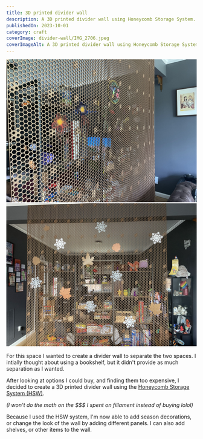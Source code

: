 ```yaml
---
title: 3D printed divider wall
description: A 3D printed divider wall using Honeycomb Storage System.
publishedOn: 2023-10-01
category: craft
coverImage: divider-wall/IMG_2706.jpeg
coverImageAlt: A 3D printed divider wall using Honeycomb Storage System.
---
```


![divider-wall/IMG_2706.jpeg](divider-wall/IMG_2706.jpeg)
![divider-wall/IMG_2265.jpeg](divider-wall/IMG_2265.jpeg)

For this space I wanted to create a divider wall to separate the two spaces. I intially thought about using a bookshelf,
but it didn't provide as much separation as I wanted.

After looking at options I could buy, and finding them too expensive, I decided to create a 3D printed divider wall using
the [Honeycomb Storage System (HSW)](https://www.printables.com/model/152592-honeycomb-storage-wall).

_(I won't do the math on the $$$ I spent on fillament instead of buying lolol)_

Because I used the HSW system, I'm now able to add season decorations, or change the look of the wall by adding
different panels. I can also add shelves, or other items to the wall.
